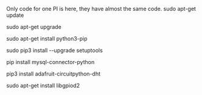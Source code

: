 Only code for one PI is here, they have almost the same code.
sudo apt-get update

sudo apt-get upgrade

sudo apt-get install python3-pip

sudo pip3 install --upgrade setuptools

pip install mysql-connector-python

pip3 install adafruit-circuitpython-dht

sudo apt-get install libgpiod2
